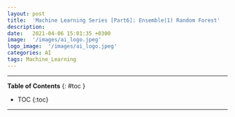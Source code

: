 ```yaml
---
layout: post
title:  'Machine Learning Series [Part6]: Ensemble(1) Random Forest'
description: 
date:   2021-04-06 15:01:35 +0300
image:  '/images/ai_logo.jpeg'
logo_image:  '/images/ai_logo.jpeg'
categories: AI
tags: Machine_Learning
---
```

---

**Table of Contents**
{: #toc }
*  TOC
{:toc}

---
